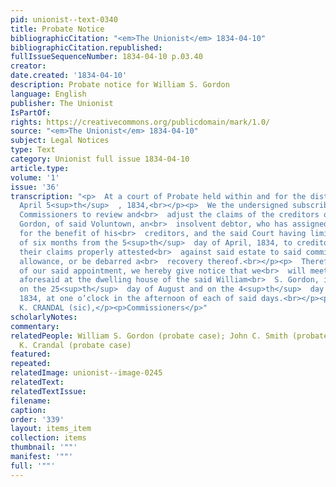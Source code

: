 ```yaml
---
pid: unionist--text-0340
title: Probate Notice
bibliographicCitation: "<em>The Unionist</em> 1834-04-10"
bibliographicCitation.republished: 
fullIssueSequenceNumber: 1834-04-10 p.03.40
creator: 
date.created: '1834-04-10'
description: Probate notice for William S. Gordon
language: English
publisher: The Unionist
IsPartOf: 
rights: https://creativecommons.org/publicdomain/mark/1.0/
source: "<em>The Unionist</em> 1834-04-10"
subject: Legal Notices
type: Text
category: Unionist full issue 1834-04-10
article.type: 
volume: '1'
issue: '36'
transcription: "<p>  At a court of Probate held within and for the district of Voluntown,
  April 5<sup>th</sup>  , 1834,<br></p><p>  We the undersigned subscribers were appointed
  Commissioners to review and<br>  adjust the claims of the creditors of William S.
  Gordon, of said Voluntown, an<br>  insolvent debtor, who has assigned his property
  for the benefit of his<br>  creditors, and the said Court having limited the term
  of six months from the 5<sup>th</sup>  day of April, 1834, to creditors to exhibit
  their claims properly attested<br>  against said estate to said commissioners for
  allowance, or be debarred a<br>  recovery thereof.<br></p><p>  Therefore, in pursuance
  of our said appointment, we hereby give notice that we<br>  will meet for the purposes
  aforesaid at the dwelling house of the said William<br>  S. Gordon, in Voluntown,
  on the 25<sup>th</sup>  day of August and on the 4<sup>th</sup>  day of October,
  1834, at one o’clock in the afternoon of each of said days.<br></p><p>JOHN C. SMITH,</p><p>IRA
  K. CRANDAL (sic),</p><p>Commissioners</p>"
scholarlyNotes: 
commentary: 
relatedPeople: William S. Gordon (probate case); John C. Smith (probate case); Ira
  K. Crandal (probate case)
featured: 
repeated: 
relatedImage: unionist--image-0245
relatedText: 
relatedTextIssue: 
filename: 
caption: 
order: '339'
layout: items_item
collection: items
thumbnail: '""'
manifest: '""'
full: '""'
---
```

